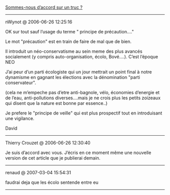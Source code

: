 [Sommes-nous d’accord sur un truc ?](../../../2006/6/sommes-nous-daccord-sur-un-truc.md)

---
nWynot @ 2006-06-26 12:25:16

OK sur tout sauf l’usage du terme " principe de précaution...."

Le mot "précaution" est en train de faire de mal que de bien.

Il introduit un néo-conservatisme au sein meme des plus avancés socialement (y compris auto-organisation, écolo, Bové....). C’est l’époque NEO

J’ai peur d’un parti écologiste qui un jour mettrait un point final à notre dynamisme en gagnant les élections avec la dénomination "parti conservateur".

(cela ne m’empeche pas d’etre anti-bagnole, vélo, économies d’energie et de l’eau, anti-pollutions diverses....mais je ne crois plus les petits zoizeaux qui disent que la nature est bonne par essence..)

Je prefere le "principe de veille" qui est plus prospectif tout en introduisant une vigilance.

David

---

Thierry Crouzet @ 2006-06-26 12:30:40

Je suis d’accord avec vous. J’écris en ce moment même une nouvelle version de cet article que je publierai demain.

---

renaud @ 2007-03-04 15:54:31

faudrai deja que les écolo sentende entre eu

---

